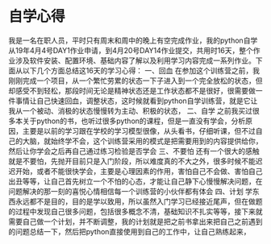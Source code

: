 # 自学心得
   我是一名在职人员，平时只有周末和周中的晚上有空完成作业，我的python自学从19年4月4号DAY1作业申请，到4月20号DAY14作业提交，共用时16天，整个作业涉及软件安装、配置环境、基础内容了解以及利用学习内容完成一系列作业。下面从以下几个方面总结这16天的学习心得：
   一、回血
   在参加这个训练营之前，我刚刚完成一个项目，从一个繁忙劳累的状态一下子进入到一个完全放松的状态，但却感受不到轻松，那段时间无论是精神状态还是工作状态都不是很好，很需要做一件事情让自己快速回血，调整状态，这时候就看到python自学训练营，就是它让我从一个被动、消极的状态慢慢转为主动、积极的状态，
   二、自学
   之前我买过很多本关于python的书，也听过很多python的课程，但是一直没有学会，分析原因，主要是以前的学习跟在学校的学习模型很像，从头看书，仔细听课，但不过自己的大脑，就始终学不会，这个训练营采用的模式是把需要用到的内容提供给你，然后让你学会之后再自己通过练习检验是否学会
   三、不要怕
   还有一个很大的感触就是不要怕，先抛开目前只是入门阶段，所以难度真的不大之外，很多时候不能迟迟开始，或者不能很快学会，主要是心理因素的作用，害怕自己不会做、害怕自己出丑等等，让自己首先树立一个不怕的心态，才能让自己静下心慢慢解决问题，在问题解决的那一刻的喜悦心情相信每一个训练营的小伙伴都有体会
   四、计划
   学东西永远都不是目的，目的是学以致用，所以虽然入门学习已经接近尾声，但在做题的过程中发现自己很多问题，包括很多概念不清，基础知识不扎实等等，接下来就需要自己做一个计划，并不断调整，我的计划就是把之前书拿出来把自己之前遇到的问题总结一下，然后把python直接使用到自己的工作中，让自己熟练起来，

